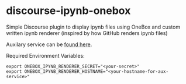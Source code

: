 # discourse-ipynb-onebox

Simple Discourse plugin to display ipynb files using OneBox and custom written ipynb renderer (inspired by how GitHub renders ipynb files)

Auxilary service can be [found here](https://github.com/skbly7/discourse-ipynb-onebox-service).

Required Environment Variables:
```
export ONEBOX_IPYNB_RENDERER_SECRET="<your-secret>"
export ONEBOX_IPYNB_RENDERER_HOSTNAME="<your-hostname-for-aux-service>"
```


